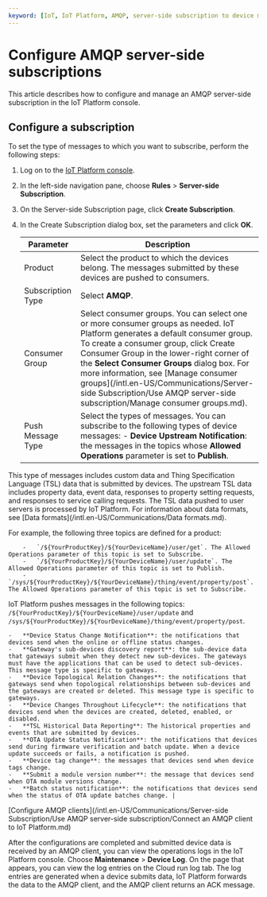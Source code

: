 ```yaml
---
keyword: [IoT, IoT Platform, AMQP, server-side subscription to device messages]
---
```


# Configure AMQP server-side subscriptions

This article describes how to configure and manage an AMQP server-side subscription in the IoT Platform console.

## Configure a subscription

To set the type of messages to which you want to subscribe, perform the following steps:

1.  Log on to the [IoT Platform console](http://iot.console.aliyun.com/).

2.  In the left-side navigation pane, choose **Rules** \> **Server-side Subscription**.

3.  On the Server-side Subscription page, click **Create Subscription**.

4.  In the Create Subscription dialog box, set the parameters and click **OK**.

    |Parameter|Description|
    |---------|-----------|
    |Product|Select the product to which the devices belong. The messages submitted by these devices are pushed to consumers.|
    |Subscription Type|Select **AMQP**.|
    |Consumer Group|Select consumer groups. You can select one or more consumer groups as needed. IoT Platform generates a default consumer group. To create a consumer group, click Create Consumer Group in the lower-right corner of the **Select Consumer Groups** dialog box. For more information, see [Manage consumer groups](/intl.en-US/Communications/Server-side Subscription/Use AMQP server-side subscription/Manage consumer groups.md). |
    |Push Message Type|Select the types of messages. You can subscribe to the following types of device messages:     -   **Device Upstream Notification**: the messages in the topics whose **Allowed Operations** parameter is set to **Publish**.

This type of messages includes custom data and Thing Specification Language \(TSL\) data that is submitted by devices. The upstream TSL data includes property data, event data, responses to property setting requests, and responses to service calling requests. The TSL data pushed to user servers is processed by IoT Platform. For information about data formats, see [Data formats](/intl.en-US/Communications/Data formats.md).

For example, the following three topics are defined for a product:

        -   `/${YourProductKey}/${YourDeviceName}/user/get`. The Allowed Operations parameter of this topic is set to Subscribe.
        -   `/${YourProductKey}/${YourDeviceName}/user/update`. The Allowed Operations parameter of this topic is set to Publish.
        -   `/sys/${YourProductKey}/${YourDeviceName}/thing/event/property/post`. The Allowed Operations parameter of this topic is set to Subscribe.
IoT Platform pushes messages in the following topics: `/${YourProductKey}/${YourDeviceName}/user/update` and `/sys/${YourProductKey}/${YourDeviceName}/thing/event/property/post`.

    -   **Device Status Change Notification**: the notifications that devices send when the online or offline status changes.
    -   **Gateway's sub-devices discovery report**: the sub-device data that gateways submit when they detect new sub-devices. The gateways must have the applications that can be used to detect sub-devices. This message type is specific to gateways.
    -   **Device Topological Relation Changes**: the notifications that gateways send when topological relationships between sub-devices and the gateways are created or deleted. This message type is specific to gateways.
    -   **Device Changes Throughout Lifecycle**: the notifications that devices send when the devices are created, deleted, enabled, or disabled.
    -   **TSL Historical Data Reporting**: The historical properties and events that are submitted by devices.
    -   **OTA Update Status Notification**: the notifications that devices send during firmware verification and batch update. When a device update succeeds or fails, a notification is pushed.
    -   **Device tag change**: the messages that devices send when device tags change.
    -   **Submit a module version number**: the message that devices send when OTA module versions change.
    -   **Batch status notification**: the notifications that devices send when the status of OTA update batches change. |


[Configure AMQP clients](/intl.en-US/Communications/Server-side Subscription/Use AMQP server-side subscription/Connect an AMQP client to IoT Platform.md)

After the configurations are completed and submitted device data is received by an AMQP client, you can view the operations logs in the IoT Platform console. Choose **Maintenance** \> **Device Log**. On the page that appears, you can view the log entries on the Cloud run log tab. The log entries are generated when a device submits data, IoT Platform forwards the data to the AMQP client, and the AMQP client returns an ACK message.

